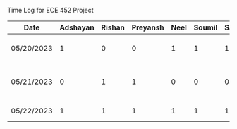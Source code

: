 Time Log for ECE 452 Project

| Date | Adshayan | Rishan | Preyansh | Neel | Soumil | Sathurshan | Task
|------------|------|---------|-------|------|--------| -----------| ------
| 05/20/2023 | 1| 0 |0 |1 | 1 | 1 | Brain Storm Meeting
| 05/21/2023 |0 |1|1|0|0|0| Brain Storm Meeting 2
| 05/22/2023 | 1|1|1|1|1|1| Feasiblity Research
